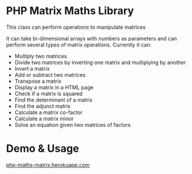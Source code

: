 # PHP Matrix Maths Library
This class can perform operations to manipulate matrices

It can take bi-dimensional arrays with numbers as parameters and can perform several types of matrix operations. Currently it can:

- Multiply two matrices
- Divide two matrices by inverting one matrix and multiplying by another
- Invert a matrix
- Add or subtract two matrices
- Transpose a matrix
- Display a matrix in a HTML page
- Check if a matrix is squared
- Find the determinant of a matrix
- Find the adjunct matrix
- Calculate a matrix co-factor
- Calculate a matrix minor
- Solve an equation given two matrices of factors

# Demo & Usage
[php-maths-matrix.herokuapp.com](https://php-maths-matrix.herokuapp.com
)
